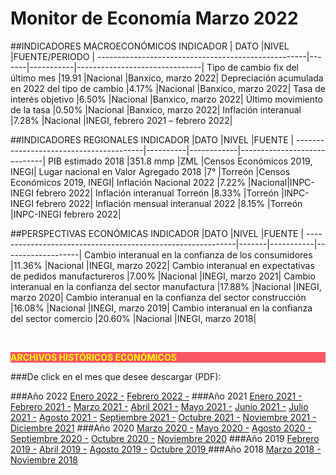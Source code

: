 # Monitor de Economía Marzo 2022

##INDICADORES MACROECONÓMICOS
INDICADOR                                           | DATO  |NIVEL      |FUENTE/PERIODO                 |
----------------------------------------------------|-------|-----------|-------------------------------|
Tipo de cambio fix del último mes                  |19.91    |Nacional   |Banxico, marzo 2022|
Depreciación acumulada en 2022 del tipo de cambio  |4.17%    |Nacional   |Banxico, marzo 2022|
Tasa de interés objetivo                           |6.50%    |Nacional   |Banxico, marzo 2022|
Último movimiento de la tasa                       |0.50%    |Nacional   |Banxico, marzo 2022|
Inflación interanual                               |7.28%    |Nacional   |INEGI, febrero 2021 – febrero 2022|

##INDICADORES REGIONALES
INDICADOR                               |DATO      |NIVEL       |FUENTE                       |
----------------------------------------|----------|------------|-----------------------------|
PIB estimado 2018                      |351.8 mmp   |ZML     |Censos Económicos 2019, INEGI|
Lugar nacional en Valor Agregado 2018  |7°          |Torreón |Censos Económicos 2019, INEGI|
Inflación Nacional 2022                |7.22%       |Nacional|INPC-INEGI febrero 2022|
Inflación interanual Torreón           |8.33%       |Torreón |INPC-INEGI febrero 2022|
Inflación mensual interanual 2022      |8.15%       |Torreón |INPC-INEGI febrero 2022|

##PERSPECTIVAS ECONÓMICAS
INDICADOR                                                   |DATO   |NIVEL      |FUENTE             |
------------------------------------------------------------|-------|-----------|-------------------|
Cambio interanual en la confianza de los consumidores        |11.36%    |Nacional   |INEGI, marzo 2022|
Cambio interanual en expectativas de pedidos manufactureros  |7.00% |Nacional   |INEGI, marzo 2021|
Cambio interanual en la confianza del sector manufactura     |17.88%    |Nacional   |INEGI, marzo 2020|
Cambio interanual en la confianza del sector construcción    |16.08%    |Nacional   |INEGI, marzo 2019|
Cambio interanual en la confianza del sector comercio        |20.60%    |Nacional   |INEGI, marzo 2018|



</br>


<p style="background-color:#f95666;color:yellow;"><strong>ARCHIVOS HISTÓRICOS ECONÓMICOS</strong></p>

###De click en el mes que desee descargar (PDF):

###Año 2022
[Enero 2022 -](http://www.trcimplan.gob.mx/monitores/economia/economia-ene-2022.pdf)
[Febrero 2022 -](http://www.trcimplan.gob.mx/monitores/economia/economia-feb-2022.pdf)
###Año 2021
[Enero 2021 -](http://www.trcimplan.gob.mx/monitores/economia/economia-ene-2021.pdf)
[Febrero 2021 -](http://www.trcimplan.gob.mx/monitores/economia/economia-feb-2021.pdf)
[Marzo 2021 -](http://www.trcimplan.gob.mx/monitores/economia/economia-mar-2021.pdf)
[Abril 2021 -](http://www.trcimplan.gob.mx/monitores/economia/economia-abr-2021.pdf)
[Mayo 2021 -](http://www.trcimplan.gob.mx/monitores/economia/economia-may-2021.pdf)
[Junio 2021 -](http://www.trcimplan.gob.mx/monitores/economia/economia-jun-2021.pdf)
[Julio 2021 -](http://www.trcimplan.gob.mx/monitores/economia/economia-jul-2021.pdf)
[Agosto 2021 -](http://www.trcimplan.gob.mx/monitores/economia/economia-ago-2021.pdf)
[Septiembre 2021 -](http://www.trcimplan.gob.mx/monitores/economia/economia-sep-2021.pdf)
[Octubre 2021 -](http://www.trcimplan.gob.mx/monitores/economia/economia-oct-2021.pdf)
[Noviembre 2021 -](http://www.trcimplan.gob.mx/monitores/economia/economia-nov-2021.pdf)
[Diciembre 2021](http://www.trcimplan.gob.mx/monitores/economia/economia-dic-2021.pdf)
###Año 2020
[Marzo     2020 -](http://www.trcimplan.gob.mx/monitores/economia/economia-marzo-2020.pdf)
[Mayo      2020 -](http://www.trcimplan.gob.mx/monitores/economia/economia-mayo-2020.pdf)
[Agosto    2020 -](http://www.trcimplan.gob.mx/monitores/economia/economia-agosto-2020.pdf)
[Septiembre   2020 -](http://www.trcimplan.gob.mx/monitores/economia/economia-sep-2020.pdf)
[Octubre   2020 -](http://www.trcimplan.gob.mx/monitores/economia/economia-oct-2020.pdf)
[Noviembre   2020](http://www.trcimplan.gob.mx/monitores/economia/economia-nov-2020.pdf)
###Año 2019
[Febrero   2019 -](http://www.trcimplan.gob.mx/monitores/economia/economia-febrero-2019.pdf)
[Abril     2019 -](http://www.trcimplan.gob.mx/monitores/economia/economia-abril-2019.pdf)
[Agosto    2019 -](http://www.trcimplan.gob.mx/monitores/economia/economia-agosto-2019.pdf)
[Octubre   2019 ](http://www.trcimplan.gob.mx/monitores/economia/economia-octubre-2019.pdf)
###Año 2018
[Marzo     2018 -](http://www.trcimplan.gob.mx/monitores/economia/economia-marzo-2018.pdf)
[Noviembre 2018](http://www.trcimplan.gob.mx/monitores/economia/economia-nov-2018.pdf)
</br>

</br>

